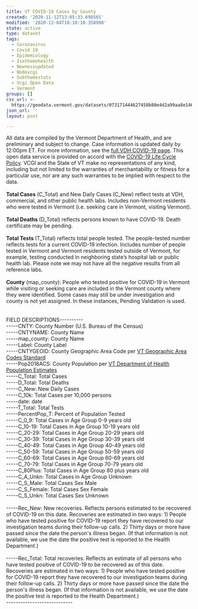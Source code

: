 ```yaml
---
title: VT COVID-19 Cases by County
created: '2020-11-12T13:05:33.698565'
modified: '2020-12-04T18:18:10.358990'
state: active
type: dataset
tags:
  - Coronavirus
  - Covid 19
  - Epidemiology
  - Isothemehealth
  - Newnessupdated
  - Nodevcgi
  - Subthemestats
  - Vcgi Open Data
  - Vermont
groups: []
csv_url: >-
  https://geodata.vermont.gov/datasets/073171444627458b80e4d2a99aa8e146_0.csv?outSR=%7B%22latestWkid%22%3A3857%2C%22wkid%22%3A102100%7D
json_url: ''
layout: post

---
```

<div>All data are compiled by the Vermont Department of Health, and are preliminary and subject to change. Case information is updated daily by 12:00pm ET. For more information, see the <a href='https://www.healthvermont.gov/response/infectious-disease/2019-novel-coronavirus' rel='nofollow ugc' target='_blank'>full VDH COVID-19 page</a>. This open data service is provided on accord with the <a href='https://maps.vcgi.vermont.gov/opendata/lifecycle/VCGI_COVID19_LifeCyclePolicy.pdf' rel='nofollow ugc' target='_blank'>COVID-19 Life Cycle Policy</a>. VCGI and the State of VT make no representations of any kind, including but not limited to the warranties of merchantability or fitness for a particular use, nor are any such warranties to be implied with respect to the data.</div><div><br /></div><div><span style='font-weight:bold;'>Total Cases</span> (C_Total) and New Daily Cases (C_New) reflect tests at VDH, commercial, and other public health labs. Includes non-Vermont residents who were tested in Vermont (i.e. seeking care in Vermont, visiting Vermont).</div><div><br /></div><div><span style='font-weight:bold;'>Total Deaths </span>(D_Total) reflects persons known to have COVID-19. Death certificate may be pending.</div><div><br /></div><div><span style='font-weight:bold;'>Total Tests </span>(T_Total) reflects total people tested. The people-tested number reflects tests for a current COVID-19 infection. Includes number of people tested in Vermont and Vermont residents tested outside of Vermont, for example, testing conducted in neighboring state’s hospital lab or public health lab. Please note we may not have all the negative results from all reference labs.</div><div><br /></div><div><span style='font-weight:bold;'>County</span> (map_county): People who tested positive for COVID-19 in Vermont while visiting or seeking care are included in the Vermont county where they were identified. Some cases may still be under investigation and county is not yet assigned. In these instances, Pending Validation is used.</div><div><br /></div><div><br /></div><div>FIELD DESCRIPTIONS----------</div><div>-----CNTY: County Number (U.S. Bureau of the Census)</div><div>-----CNTYNAME: County Name</div><div>-----map_county: County Name</div><div>-----Label: County Label</div><div>-----CNTYGEOID: County Geographic Area Code per <a href='https://vcgi.vermont.gov/document/vt-geographic-area-codes-standard' rel='nofollow ugc' target='_blank'>VT Geographic Area Codes Standard</a><br /></div><div>-----Pop2018ACS: County Population per <a href='https://www.healthvermont.gov/health-statistics-vital-records/vital-records-population-data/vermont-population-estimates' rel='nofollow ugc' target='_blank'>VT Department of Health Population Estimates</a></div><div>-----C_Total: Total Cases</div><div>-----D_Total: Total Deaths</div><div>-----C_New: New Daily Cases</div><div>-----C_10k: Total Cases per 10,000 persons</div><div>-----date: date</div><div>-----T_Total: Total Tests</div><div>-----PercentPop_T: Percent of Population Tested</div><div>-----C_0_9: Total Cases in Age Group 0-9 years old</div><div>-----C_10-19: Total Cases in Age Group 10-19 years old</div><div>-----C_20-29: Total Cases in Age Group 20-29 years old</div><div>-----C_30-39: Total Cases in Age Group 30-39 years old</div><div>-----C_40-49: Total Cases in Age Group 40-49 years old</div><div>-----C_50-59: Total Cases in Age Group 50-59 years old</div><div>-----C_60-69: Total Cases in Age Group 60-69 years old</div><div>-----C_70-79: Total Cases in Age Group 70-79 years old</div><div>-----C_80Plus: Total Cases in Age Group 80 plus years old</div><div>-----C_A_Unkn: Total Cases in Age Group Unknown</div><div>-----C_S_Male: Total Cases Sex Male</div><div>-----C_S_Female: Total Cases Sex Female</div><div>-----C_S_Unkn: Total Cases Sex Unknown</div><div><br /></div><div>-----Rec_New: New recoveries. Reflects persons estimated to be recovered of COVID-19 on this date. Recoveries are estimated in two ways: 1) People who have tested positive for COVID-19 report they have recovered to our investigation teams during their follow-up calls. 2) Thirty days or more have passed since the date the person's illness began. (If that information is not available, we use the date the positive test is reported to the Health Department.)</div><div><br /></div><div>-----Rec_Total: Total recoveries. Reflects an estimate of all persons who have tested positive of COVID-19 to be recovered as of this date. Recoveries are estimated in two ways: 1) People who have tested positive for COVID-19 report they have recovered to our investigation teams during their follow-up calls. 2) Thirty days or more have passed since the date the person's illness began. (If that information is not available, we use the date the positive test is reported to the Health Department.)</div><div>----------------------------</div>
